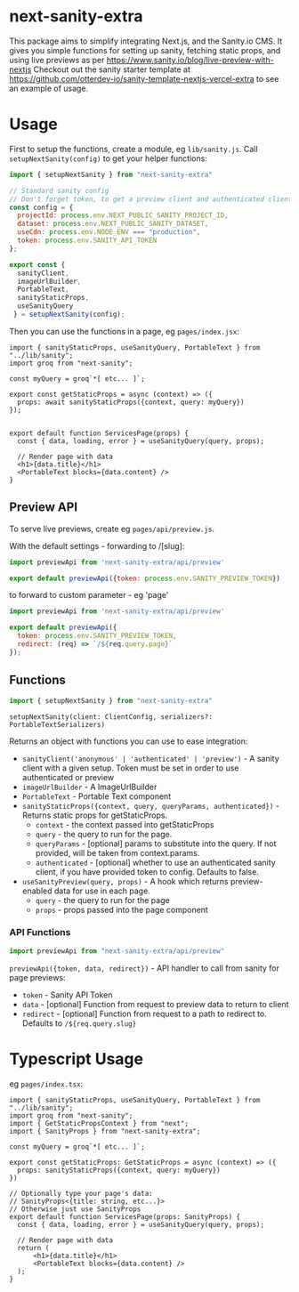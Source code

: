 # next-sanity-extra

This package aims to simplify integrating Next.js, and the Sanity.io CMS.
It gives you simple functions for setting up sanity, fetching static props, and using live previews as per  <https://www.sanity.io/blog/live-preview-with-nextjs>
Checkout out the sanity starter template at <https://github.com/otterdev-io/sanity-template-nextjs-vercel-extra> to see an example of usage.

# Usage

First to setup the functions, create a module, eg `lib/sanity.js`. Call `setupNextSanity(config)` to get your helper functions:

```js
import { setupNextSanity } from "next-sanity-extra"

// Standard sanity config
// Don't forget token, to get a preview client and authenticated client
const config = {
  projectId: process.env.NEXT_PUBLIC_SANITY_PROJECT_ID,
  dataset: process.env.NEXT_PUBLIC_SANITY_DATASET,
  useCdn: process.env.NODE_ENV === "production",
  token: process.env.SANITY_API_TOKEN
};

export const {
  sanityClient,
  imageUrlBuilder,
  PortableText,
  sanityStaticProps,
  useSanityQuery
 } = setupNextSanity(config);
```

Then you can use the functions in a page, eg `pages/index.jsx`:

```tsx
import { sanityStaticProps, useSanityQuery, PortableText } from "../lib/sanity";
import groq from "next-sanity";

const myQuery = groq`*[ etc... ]`;

export const getStaticProps = async (context) => ({
  props: await sanityStaticProps({context, query: myQuery})
});
  

export default function ServicesPage(props) {
  const { data, loading, error } = useSanityQuery(query, props);

  // Render page with data
  <h1>{data.title}</h1>
  <PortableText blocks={data.content} />
}
```

## Preview API

To serve live previews, create eg `pages/api/preview.js`.

With the default settings - forwarding to /[slug]:

```js
import previewApi from 'next-sanity-extra/api/preview'

export default previewApi({token: process.env.SANITY_PREVIEW_TOKEN}) 
```

to forward to custom parameter - eg 'page'

```js
import previewApi from 'next-sanity-extra/api/preview'

export default previewApi({
  token: process.env.SANITY_PREVIEW_TOKEN,
  redirect: (req) => `/${req.query.page}`
});
```

## Functions

```js
import { setupNextSanity } from "next-sanity-extra"
```

`setupNextSanity(client: ClientConfig, serializers?: PortableTextSerializers)`

Returns an object with functions you can use to ease integration:

- `sanityClient('anonymous' | 'authenticated' | 'preview')` - A sanity client with a given setup. Token must be set in order to use authenticated or preview
- `imageUrlBuilder` - A ImageUrlBuilder
- `PortableText` - Portable Text component
- `sanityStaticProps({context, query, queryParams, authenticated})` - Returns static props for getStaticProps.
  - `context` - the context passed into getStaticProps
  - `query` - the query to run for the page.
  - `queryParams` - [optional] params to substitute into the query. If not provided, will be taken from context.params.
  - `authenticated` - [optional] whether to use an authenticated sanity client, if you have provided token to config. Defaults to false.
- `useSanityPreview(query, props)` - A hook which returns preview-enabled data for use in each page.
  - `query` - the query to run for the page
  - `props` - props passed into the page component

### API Functions

```js
import previewApi from "next-sanity-extra/api/preview"
```

`previewApi({token, data, redirect})` - API handler to call from sanity for page previews:

- `token` - Sanity API Token
- `data` - [optional] Function from request to preview data to return to client
- `redirect` - [optional] Function from request to a path to redirect to. Defaults to `/${req.query.slug}`

# Typescript Usage

eg `pages/index.tsx`:

```tsx
import { sanityStaticProps, useSanityQuery, PortableText } from "../lib/sanity";
import groq from "next-sanity";
import { GetStaticPropsContext } from "next";
import { SanityProps } from "next-sanity-extra";

const myQuery = groq`*[ etc... ]`;

export const getStaticProps: GetStaticProps = async (context) => ({
  props: sanityStaticProps({context, query: myQuery})
})

// Optionally type your page's data: 
// SanityProps<{title: string, etc...}>
// Otherwise just use SanityProps
export default function ServicesPage(props: SanityProps) {
  const { data, loading, error } = useSanityQuery(query, props);

  // Render page with data
  return (
      <h1>{data.title}</h1>
      <PortableText blocks={data.content} />
  );
}
```
